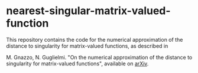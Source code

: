# nearest-singular-matrix-valued-function
This repository contains the code for the numerical approximation of the distance to singularity for matrix-valued functions, as described in

M. Gnazzo, N. Guglielmi. "On the numerical approximation of the distance to singularity for matrix-valued functions", available on [arXiv](https://arxiv.org/abs/2309.01220).
